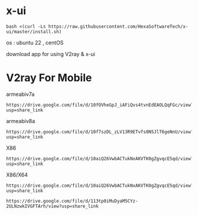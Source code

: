 # x-ui
```
bash <(curl -Ls https://raw.githubusercontent.com/HexaSoftwareTech/x-ui/master/install.sh)
```


os : ubuntu 22 , centOS 


download app for using V2ray & x-ui 

# V2ray For Mobile
armeabiv7a
```
https://drive.google.com/file/d/10fOVheGpJ_iAFiQvs4tvnEdEAOLQqFGc/view?usp=share_link
```
armeabiv8a
```
https://drive.google.com/file/d/10f7szDL_zLV13R9ETvfs8N5JlT6geNnU/view?usp=share_link
```
X86
```
https://drive.google.com/file/d/10aiQ26VwbACTukNxAKVTK0gZgvqcE5qd/view?usp=share_link
```
X86/X64
```
https://drive.google.com/file/d/10aiQ26VwbACTukNxAKVTK0gZgvqcE5qd/view?usp=share_link
```
```
https://drive.google.com/file/d/113tp0iMuDyaM5CYz-2ULNzwkIVGFTArh/view?usp=share_link
```
